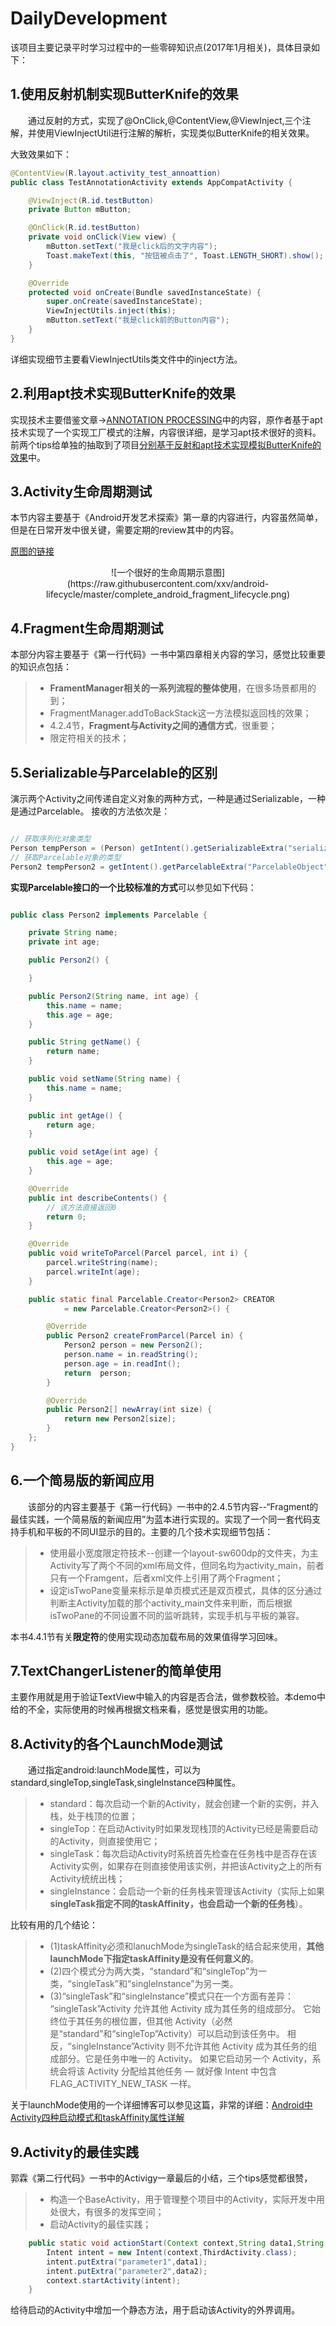 # DailyDevelopment

该项目主要记录平时学习过程中的一些零碎知识点(2017年1月相关)，具体目录如下：

## 1.使用反射机制实现ButterKnife的效果

&emsp;&emsp;通过反射的方式，实现了@OnClick,@ContentView,@ViewInject,三个注解，并使用ViewInjectUtil进行注解的解析，实现类似ButterKnife的相关效果。

大致效果如下：

``` java
@ContentView(R.layout.activity_test_annoattion)
public class TestAnnotationActivity extends AppCompatActivity {

    @ViewInject(R.id.testButton)
    private Button mButton;

    @OnClick(R.id.testButton)
    private void onClick(View view) {
        mButton.setText("我是click后的文字内容");
        Toast.makeText(this, "按钮被点击了", Toast.LENGTH_SHORT).show();
    }

    @Override
    protected void onCreate(Bundle savedInstanceState) {
        super.onCreate(savedInstanceState);
        ViewInjectUtils.inject(this);
        mButton.setText("我是click前的Button内容");
    }
}
```

详细实现细节主要看ViewInjectUtils类文件中的inject方法。


## 2.利用apt技术实现ButterKnife的效果

实现技术主要借鉴文章->[ANNOTATION PROCESSING](http://hannesdorfmann.com/annotation-processing/annotationprocessing101)中的内容，原作者基于apt技术实现了一个实现工厂模式的注解，内容很详细，是学习apt技术很好的资料。
前两个tips给单独的抽取到了项目[分别基于反射和apt技术实现模拟ButterKnife的效果](https://github.com/caofengbin/SimulationButterKnife)中。

## 3.Activity生命周期测试

本节内容主要基于《Android开发艺术探索》第一章的内容进行，内容虽然简单，但是在日常开发中很关键，需要定期的review其中的内容。

[原图的链接](https://github.com/xxv/android-lifecycle)

<center>
![一个很好的生命周期示意图](https://raw.githubusercontent.com/xxv/android-lifecycle/master/complete_android_fragment_lifecycle.png)
</center>

## 4.Fragment生命周期测试

本部分内容主要基于《第一行代码》一书中第四章相关内容的学习，感觉比较重要的知识点包括：

> * **FramentManager相关的一系列流程的整体使用**，在很多场景都用的到；
> * FragmentManager.addToBackStack这一方法模拟返回栈的效果；
> * 4.2.4节，**Fragment与Activity之间的通信方式**，很重要；
> * 限定符相关的技术；

## 5.Serializable与Parcelable的区别

演示两个Activity之间传递自定义对象的两种方式，一种是通过Serializable，一种是通过Parcelable。
接收的方法依次是：

``` java

// 获取序列化对象类型
Person tempPerson = (Person) getIntent().getSerializableExtra("serializableObject");
// 获取Parcelable对象的类型
Person2 tempPerson2 = getIntent().getParcelableExtra("ParcelableObject");

```

**实现Parcelable接口的一个比较标准的方式**可以参见如下代码：

``` java

public class Person2 implements Parcelable {

    private String name;
    private int age;

    public Person2() {

    }

    public Person2(String name, int age) {
        this.name = name;
        this.age = age;
    }

    public String getName() {
        return name;
    }

    public void setName(String name) {
        this.name = name;
    }

    public int getAge() {
        return age;
    }

    public void setAge(int age) {
        this.age = age;
    }

    @Override
    public int describeContents() {
        // 该方法直接返回0
        return 0;
    }

    @Override
    public void writeToParcel(Parcel parcel, int i) {
        parcel.writeString(name);
        parcel.writeInt(age);
    }

    public static final Parcelable.Creator<Person2> CREATOR
            = new Parcelable.Creator<Person2>() {

        @Override
        public Person2 createFromParcel(Parcel in) {
            Person2 person = new Person2();
            person.name = in.readString();
            person.age = in.readInt();
            return  person;
        }

        @Override
        public Person2[] newArray(int size) {
            return new Person2[size];
        }
    };
}

```

## 6.一个简易版的新闻应用

&emsp;&emsp;该部分的内容主要基于《第一行代码》一书中的2.4.5节内容--“Fragment的最佳实践，一个简易版的新闻应用”为蓝本进行实现的。实现了一个同一套代码支持手机和平板的不同UI显示的目的。主要的几个技术实现细节包括：

> * 使用最小宽度限定符技术--创建一个layout-sw600dp的文件夹，为主Activity写了两个不同的xml布局文件，但同名均为activity_main，前者只有一个Framgent，后者xml文件上引用了两个Fragment；
> * 设定isTwoPane变量来标示是单页模式还是双页模式，具体的区分通过判断主Activity加载的那个activity_main文件来判断，而后根据isTwoPane的不同设置不同的监听跳转，实现手机与平板的兼容。

本书4.4.1节有关**限定符**的使用实现动态加载布局的效果值得学习回味。

## 7.TextChangerListener的简单使用

主要作用就是用于验证TextView中输入的内容是否合法，做参数校验。本demo中给的不全，实际使用的时候再根据文档来看，感觉是很实用的功能。

## 8.Activity的各个LaunchMode测试

&emsp;&emsp;通过指定android:launchMode属性，可以为standard,singleTop,singleTask,singleInstance四种属性。

> * standard：每次启动一个新的Activity，就会创建一个新的实例，并入栈，处于栈顶的位置；
> * singleTop：在启动Activity时如果发现栈顶的Activity已经是需要启动的Activity，则直接使用它；
> * singleTask：每次启动Activity时系统首先检查在任务栈中是否存在该Activity实例，如果存在则直接使用该实例，并把该Activity之上的所有Activity统统出栈；
> * singleInstance：会启动一个新的任务栈来管理该Activity（实际上如果**singleTask指定不同的taskAffinity，也会启动一个新的任务栈**）。

比较有用的几个结论：

> * (1)taskAffinity必须和lanuchMode为singleTask的结合起来使用，**其他launchMode下指定taskAffinity是没有任何意义的**。
> * (2)四个模式分为两大类，“standard”和“singleTop”为一类，“singleTask”和“singleInstance”为另一类。
> * (3)“singleTask”和“singleInstance”模式只在一个方面有差异： “singleTask”Activity 允许其他 Activity 成为其任务的组成部分。 它始终位于其任务的根位置，但其他 Activity（必然是“standard”和“singleTop”Activity）可以启动到该任务中。 相反，“singleInstance”Activity 则不允许其他 Activity 成为其任务的组成部分。它是任务中唯一的 Activity。 如果它启动另一个 Activity，系统会将该 Activity 分配给其他任务 — 就好像 Intent 中包含 FLAG_ACTIVITY_NEW_TASK 一样。

关于launchMode使用的一个详细博客可以参见这篇，非常的详细：[Android中Activity四种启动模式和taskAffinity属性详解](http://blog.csdn.net/zhangjg_blog/article/details/10923643)

## 9.Activity的最佳实践

郭霖《第二行代码》一书中的Activigy一章最后的小结，三个tips感觉都很赞，

> * 构造一个BaseActivity，用于管理整个项目中的Activity，实际开发中用处很大，有很多的发挥空间；
> * 启动Activity的最佳实践；

``` java
	public static void actionStart(Context context,String data1,String data2) {
        Intent intent = new Intent(context,ThirdActivity.class);
        intent.putExtra("parameter1",data1);
        intent.putExtra("parameter2",data2);
        context.startActivity(intent);
    }
```

给待启动的Activity中增加一个静态方法，用于启动该Activity的外界调用。